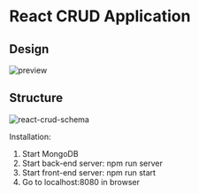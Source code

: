 # React CRUD Application #

## Design ##

![preview](https://user-images.githubusercontent.com/8011539/29609026-90acc3e4-87fe-11e7-9be2-5579abc5dc8b.png)

## Structure ##

![react-crud-schema](https://user-images.githubusercontent.com/8011539/29621056-54775f9a-8828-11e7-9a70-3e6560a20fe8.png)

Installation:

1. Start MongoDB
2. Start back-end server: npm run server
3. Start front-end server: npm run start
4. Go to localhost:8080 in browser
